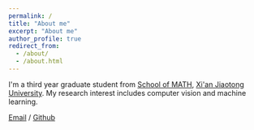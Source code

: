 ```yaml
---
permalink: /
title: "About me"
excerpt: "About me"
author_profile: true
redirect_from: 
  - /about/
  - /about.html
---
```


I'm a third year graduate student from [School of MATH](https://math.xjtu.edu.cn/), [Xi'an Jiaotong University](https://www.xjtu.edu.cn/). My research interest includes computer vision and machine learning.

[Email](mailto:zhangjt2021@stu.xjtu.edu.cn) / [Github](https://github.com/jtaoz)
